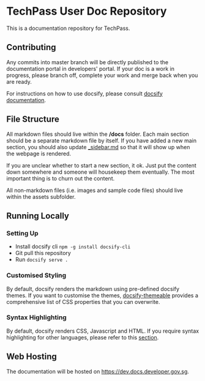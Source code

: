# TechPass User Doc Repository
This is a documentation repository for TechPass.

## Contributing
Any commits into master branch will be directly published to the documentation portal in developers' portal.
If your doc is a work in progress, please branch off, complete your work and merge back when you are ready.

For instructions on how to use docsify, please consult [docsify documentation](https://docsify.js.org/#/?id=docsify).

## File Structure
All markdown files should live within the **/docs** folder. Each main section should be a separate markdown file by itself. If you have added a new main section, you should also update [_sidebar.md](docs/_sidebar.md) so that it will show up when the webpage is rendered.

If you are unclear whether to start a new section, it ok. Just put the content down somewhere and someone will housekeep them eventually. The most important thing is to churn out the content.

All non-markdown files (i.e. images and sample code files) should live within the assets subfolder.

## Running Locally
### Setting Up
- Install docsify cli `npm -g install docsify-cli`
- Git pull this repository
- Run `docsify serve .`

### Customised Styling
By default, docsify renders the markdown using pre-defined docsify themes. If you want to customise the themes, [docsify-themeable](https://jhildenbiddle.github.io/docsify-themeable/#/customization) provides a comprehensive list of CSS properties that you can overwrite.

### Syntax Highlighting
By default, docsify renders CSS, Javascript and HTML. If you require syntax highlighting for other languages, please refer to this [section](https://docsify.js.org/#/language-highlight).

## Web Hosting
The documentation will be hosted on https://dev.docs.developer.gov.sg.